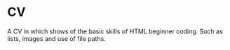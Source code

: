 # CV
A CV in which shows of the basic skills of HTML beginner coding. Such as lists, images and use of file paths.
